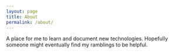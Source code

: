 ```yaml
---
layout: page
title: About
permalink: /about/
---
```


A place for me to learn and document new technologies. Hopefully someone
might eventually find my ramblings to be helpful.
